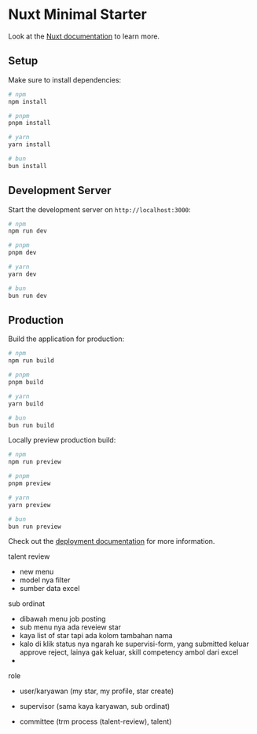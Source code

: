 # Nuxt Minimal Starter

Look at the [Nuxt documentation](https://nuxt.com/docs/getting-started/introduction) to learn more.

## Setup

Make sure to install dependencies:

```bash
# npm
npm install

# pnpm
pnpm install

# yarn
yarn install

# bun
bun install
```

## Development Server

Start the development server on `http://localhost:3000`:

```bash
# npm
npm run dev

# pnpm
pnpm dev

# yarn
yarn dev

# bun
bun run dev
```

## Production

Build the application for production:

```bash
# npm
npm run build

# pnpm
pnpm build

# yarn
yarn build

# bun
bun run build
```

Locally preview production build:

```bash
# npm
npm run preview

# pnpm
pnpm preview

# yarn
yarn preview

# bun
bun run preview
```

Check out the [deployment documentation](https://nuxt.com/docs/getting-started/deployment) for more information.

talent review
- new menu
- model nya filter 
- sumber data excel 

sub ordinat
- dibawah menu job posting
- sub menu nya ada reveiew star
- kaya list of star tapi ada kolom tambahan nama
- kalo di klik status nya ngarah ke supervisi-form, yang submitted keluar approve reject, lainya gak keluar, skill competency ambol dari excel
- 

role
- user/karyawan (my star, my profile, star create)

- supervisor (sama kaya karyawan, sub ordinat)

- committee (trm process (talent-review), talent)
